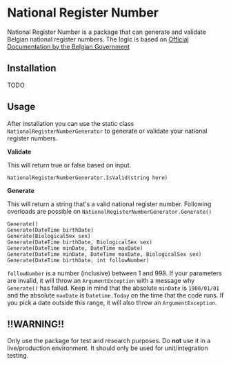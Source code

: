 # National Register Number
National Register Number is a package that can generate and validate Belgian national register numbers. The logic is based on [Official Documentation by the Belgian Government](https://www.ibz.rrn.fgov.be/fileadmin/user_upload/nl/rr/instructies/IT-lijst/IT000_Rijksregisternummer.pdf)

## Installation
TODO

## Usage
After installation you can use the static class `NationalRegisterNumberGenerator` to generate or validate your national register numbers.

**Validate**

This will return true or false based on input.

`NationalRegisterNumberGenerator.IsValid(string here)`

**Generate**

This will return a string that's a valid national register number.
Following overloads are possible on `NationalRegisterNumberGenerator.Generate()`

```
Generate()
Generate(DateTime birthDate)
Generate(BiologicalSex sex)
Generate(DateTime birthDate, BiologicalSex sex)
Generate(DateTime minDate, DateTime maxDate)
Generate(DateTime minDate, DateTime maxDate, BiologicalSex sex)
Generate(DateTime birthDate, int followNumber)
```

`followNumber` is a number (inclusive) between 1 and 998. If your parameters are invalid, it will throw an `ArgumentException` with a message why `Generate()` has failed. 
Keep in mind that the absolute `minDate` is `1900/01/01` and the absolute `maxDate` is `Datetime.Today` on the time that the code runs. If you pick a date outside this range, it will also throw an `ArgumentException`.

## !!WARNING!!
Only use the package for test and research purposes. Do **not** use it in a live/production environment. It should only be used for unit/integration testing.
